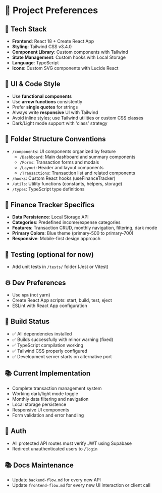 # 🧠 Project Preferences

## 🔧 Tech Stack
- **Frontend**: React 18 + Create React App  
- **Styling**: Tailwind CSS v3.4.0
- **Component Library**: Custom components with Tailwind
- **State Management**: Custom hooks with Local Storage
- **Language**: TypeScript
- **Icons**: Custom SVG components with Lucide React

## 🎨 UI & Code Style
- Use **functional components**
- Use **arrow functions** consistently
- Prefer **single quotes** for strings
- Always write **responsive** UI with Tailwind
- Avoid inline styles; use Tailwind utilities or custom CSS classes
- Dark/Light mode support with 'class' strategy

## 📁 Folder Structure Conventions
- `/components`: UI components organized by feature
  - `/Dashboard`: Main dashboard and summary components
  - `/Forms`: Transaction forms and modals
  - `/Layout`: Header and layout components
  - `/Transactions`: Transaction list and related components
- `/hooks`: Custom React hooks (useFinanceTracker)
- `/utils`: Utility functions (constants, helpers, storage)
- `/types`: TypeScript type definitions

## 🏦 Finance Tracker Specifics
- **Data Persistence**: Local Storage API
- **Categories**: Predefined income/expense categories
- **Features**: Transaction CRUD, monthly navigation, filtering, dark mode
- **Primary Colors**: Blue theme (primary-500 to primary-700)
- **Responsive**: Mobile-first design approach

## 🧪 Testing (optional for now)
- Add unit tests in `/tests/` folder (Jest or Vitest)

## ⚙️ Dev Preferences
- Use `npm` (not yarn)
- Create React App scripts: start, build, test, eject
- ESLint with React App configuration

## 🔧 Build Status
- ✅ All dependencies installed
- ✅ Builds successfully with minor warning (fixed)
- ✅ TypeScript compilation working
- ✅ Tailwind CSS properly configured
- ✅ Development server starts on alternative port

## 📚 Current Implementation
- Complete transaction management system
- Working dark/light mode toggle
- Monthly data filtering and navigation
- Local storage persistence
- Responsive UI components
- Form validation and error handling

## 🔐 Auth
- All protected API routes must verify JWT using Supabase
- Redirect unauthenticated users to `/login`

## 📚 Docs Maintenance
- Update `backend-flow.md` for every new API
- Update `frontend-flow.md` for every new UI interaction or client call
